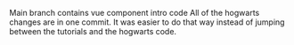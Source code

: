Main branch contains vue component intro code
All of the hogwarts changes are in one commit. It was easier to do that way instead of jumping between the tutorials and the hogwarts code.
